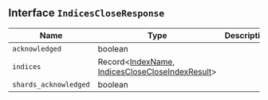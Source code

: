 ## Interface `IndicesCloseResponse`

| Name | Type | Description |
| - | - | - |
| `acknowledged` | boolean | &nbsp; |
| `indices` | Record<[IndexName](./IndexName.md), [IndicesCloseCloseIndexResult](./IndicesCloseCloseIndexResult.md)> | &nbsp; |
| `shards_acknowledged` | boolean | &nbsp; |
